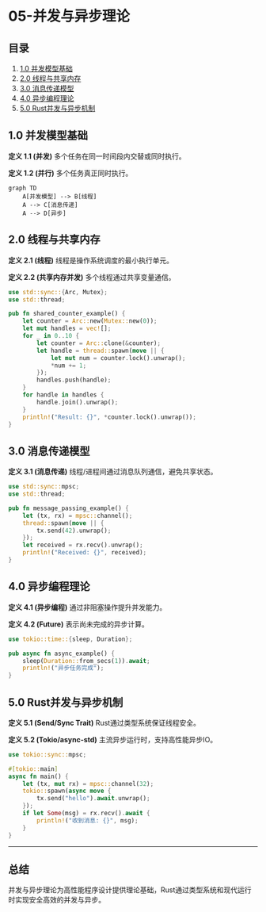 # 05-并发与异步理论

## 目录

1. [1.0 并发模型基础](#10-并发模型基础)
2. [2.0 线程与共享内存](#20-线程与共享内存)
3. [3.0 消息传递模型](#30-消息传递模型)
4. [4.0 异步编程理论](#40-异步编程理论)
5. [5.0 Rust并发与异步机制](#50-rust并发与异步机制)

## 1.0 并发模型基础

**定义 1.1 (并发)**
多个任务在同一时间段内交替或同时执行。

**定义 1.2 (并行)**
多个任务真正同时执行。

```mermaid
graph TD
    A[并发模型] --> B[线程]
    A --> C[消息传递]
    A --> D[异步]
```

## 2.0 线程与共享内存

**定义 2.1 (线程)**
线程是操作系统调度的最小执行单元。

**定义 2.2 (共享内存并发)**
多个线程通过共享变量通信。

```rust
use std::sync::{Arc, Mutex};
use std::thread;

pub fn shared_counter_example() {
    let counter = Arc::new(Mutex::new(0));
    let mut handles = vec![];
    for _ in 0..10 {
        let counter = Arc::clone(&counter);
        let handle = thread::spawn(move || {
            let mut num = counter.lock().unwrap();
            *num += 1;
        });
        handles.push(handle);
    }
    for handle in handles {
        handle.join().unwrap();
    }
    println!("Result: {}", *counter.lock().unwrap());
}
```

## 3.0 消息传递模型

**定义 3.1 (消息传递)**
线程/进程间通过消息队列通信，避免共享状态。

```rust
use std::sync::mpsc;
use std::thread;

pub fn message_passing_example() {
    let (tx, rx) = mpsc::channel();
    thread::spawn(move || {
        tx.send(42).unwrap();
    });
    let received = rx.recv().unwrap();
    println!("Received: {}", received);
}
```

## 4.0 异步编程理论

**定义 4.1 (异步编程)**
通过非阻塞操作提升并发能力。

**定义 4.2 (Future)**
表示尚未完成的异步计算。

```rust
use tokio::time::{sleep, Duration};

pub async fn async_example() {
    sleep(Duration::from_secs(1)).await;
    println!("异步任务完成");
}
```

## 5.0 Rust并发与异步机制

**定义 5.1 (Send/Sync Trait)**
Rust通过类型系统保证线程安全。

**定义 5.2 (Tokio/async-std)**
主流异步运行时，支持高性能异步IO。

```rust
use tokio::sync::mpsc;

#[tokio::main]
async fn main() {
    let (tx, mut rx) = mpsc::channel(32);
    tokio::spawn(async move {
        tx.send("hello").await.unwrap();
    });
    if let Some(msg) = rx.recv().await {
        println!("收到消息: {}", msg);
    }
}
```

---

## 总结

并发与异步理论为高性能程序设计提供理论基础，Rust通过类型系统和现代运行时实现安全高效的并发与异步。 